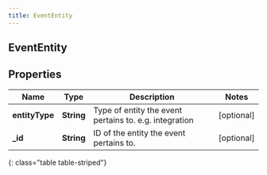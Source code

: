 ```yaml
---
title: EventEntity
---
```

## EventEntity

## Properties

|Name | Type | Description | Notes|
|------------ | ------------- | ------------- | -------------|
| **entityType** | **String** | Type of entity the event pertains to. e.g. integration | [optional] |
| **_id** | **String** | ID of the entity the event pertains to. | [optional] |
{: class="table table-striped"}


